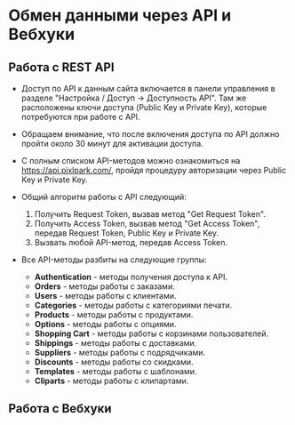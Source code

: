 # Обмен данными через API и Вебхуки

## Работа с REST API
* Доступ по API к данным сайта включается в панели управления в разделе "Настройка / Доступ &rarr; Доступность API". Там же расположены ключи доступа (Public Key и Private Key), которые потребуются при работе с API.
* Обращаем внимание, что после включения доступа по API должно пройти около 30 минут для активации доступа.
* С полным списком API-методов можно ознакомиться на https://api.pixlpark.com/, пройдя процедуру авторизации через Public Key и Private Key.
* Общий алгоритм работы с API следующий:
    1. Получить Request Token, вызвав метод "Get Request Token".
    1. Получить Access Token, вызвав метод "Get Access Token", передав Request Token, Public Key и Private Key.
    1. Вызвать любой API-метод, передав Access Token.

* Все API-методы разбиты на следующие группы:
    + **Authentication** - методы получения доступа к API.
    + **Orders** - методы работы с заказами.
    + **Users** - методы работы с клиентами.
    + **Categories** - методы работы с категориями печати.
    + **Products** - методы работы с продуктами.
    + **Options** - методы работы с опциями.
    + **Shopping Cart** - методы работы с корзинами пользователей.
    + **Shippings** - методы работы с доставками.
    + **Suppliers** - методы работы с подрядчиками.
    + **Discounts** - методы работы со скидками.
    + **Templates** - методы работы с шаблонами.
    + **Cliparts** - методы работы с клипартами.

## Работа с Вебхуки
